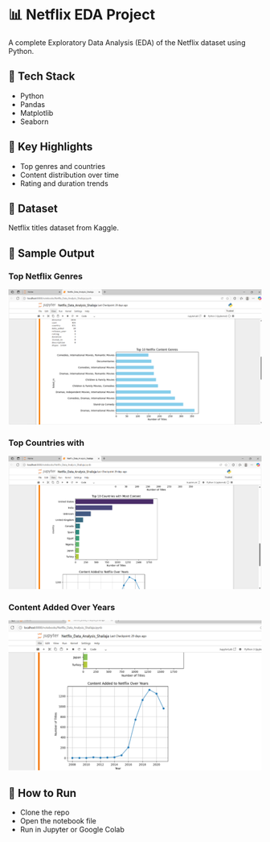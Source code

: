 # 📊 Netflix EDA Project

A complete Exploratory Data Analysis (EDA) of the Netflix dataset using Python.

## 🧰 Tech Stack
- Python
- Pandas
- Matplotlib
- Seaborn

## 📌 Key Highlights
- Top genres and countries
- Content distribution over time
- Rating and duration trends

## 📁 Dataset
Netflix titles dataset from Kaggle.

## 📸 Sample Output
### Top Netflix Genres
![Top Genres](netflix_chart.png)
### Top Countries with
![Top Countries](top_countries.png)
### Content Added Over Years
![Yearly Content Chart](netflix_years_chart.png)

## 🚀 How to Run
- Clone the repo
- Open the notebook file
- Run in Jupyter or Google Colab
